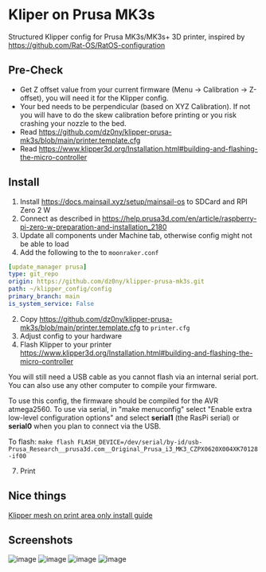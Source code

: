 # Kliper on Prusa MK3s
Structured Klipper config for Prusa MK3s/MK3s+ 3D printer, inspired by https://github.com/Rat-OS/RatOS-configuration

## Pre-Check

- Get Z offset value from your current firmware (Menu -> Calibration -> Z-offset), you will need it for the Klipper config.
- Your bed needs to be perpendicular (based on XYZ Calibration). If not you will have to do the skew calibration before printing or you risk crashing your nozzle to the bed.
- Read https://github.com/dz0ny/klipper-prusa-mk3s/blob/main/printer.template.cfg
- Read https://www.klipper3d.org/Installation.html#building-and-flashing-the-micro-controller

## Install
1. Install https://docs.mainsail.xyz/setup/mainsail-os to SDCard and RPI Zero 2 W
2. Connect as described in https://help.prusa3d.com/en/article/raspberry-pi-zero-w-preparation-and-installation_2180
3. Update all components under Machine tab, otherwise config might not be able to load
4. Add the following to the to `moonraker.conf`

```yml
[update_manager prusa]
type: git_repo
origin: https://github.com/dz0ny/klipper-prusa-mk3s.git
path: ~/klipper_config/config
primary_branch: main
is_system_service: False
```

2. Copy https://github.com/dz0ny/klipper-prusa-mk3s/blob/main/printer.template.cfg to `printer.cfg` 
3. Adjust config to your hardware
4. Flash Klipper to your printer https://www.klipper3d.org/Installation.html#building-and-flashing-the-micro-controller

You will still need a USB cable as you cannot flash via an internal serial port. You can also use any other computer to compile your firmware.

To use this config, the firmware should be compiled for the AVR atmega2560. To use via serial, in "make menuconfig" select "Enable extra low-level configuration options" and select **serial1** (the RasPi serial) or **serial0** when you plan to connect via the USB.

To flash:
`make flash FLASH_DEVICE=/dev/serial/by-id/usb-Prusa_Research__prusa3d.com__Original_Prusa_i3_MK3_CZPX0620X004XK70128-if00`

7. Print


## Nice things
[Klipper mesh on print area only install guide](https://gist.github.com/ChipCE/95fdbd3c2f3a064397f9610f915f7d02)


## Screenshots
![image](https://user-images.githubusercontent.com/239513/141822711-2818978e-2b87-4110-9b93-e5f489c9cdc7.png)
![image](https://user-images.githubusercontent.com/239513/141831204-89ced257-e67f-4b1f-add7-a3806cdd2617.png)
![image](https://user-images.githubusercontent.com/239513/141831245-11476041-240d-424a-8ff8-ffd8a03c08be.png)
![image](https://user-images.githubusercontent.com/239513/141831272-31b88652-ab3f-4978-8a4c-c54a83817dd1.png)
